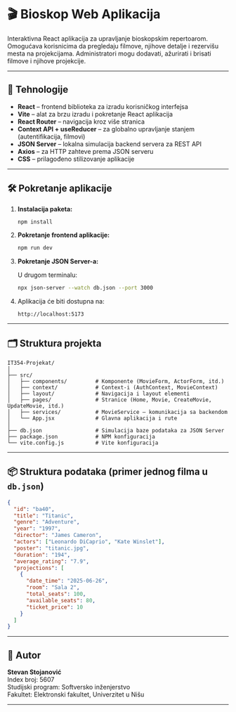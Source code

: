 # 🎬 Bioskop Web Aplikacija

Interaktivna React aplikacija za upravljanje bioskopskim repertoarom. Omogućava korisnicima da pregledaju filmove, njihove detalje i rezervišu mesta na projekcijama. Administratori mogu dodavati, ažurirati i brisati filmove i njihove projekcije.

---

## 🚀 Tehnologije

- **React** – frontend biblioteka za izradu korisničkog interfejsa
- **Vite** – alat za brzu izradu i pokretanje React aplikacija
- **React Router** – navigacija kroz više stranica
- **Context API + useReducer** – za globalno upravljanje stanjem (autentifikacija, filmovi)
- **JSON Server** – lokalna simulacija backend servera za REST API
- **Axios** – za HTTP zahteve prema JSON serveru
- **CSS** – prilagođeno stilizovanje aplikacije

---

## 🛠️ Pokretanje aplikacije

1. **Instalacija paketa:**

   ```bash
   npm install
   ```

2. **Pokretanje frontend aplikacije:**

   ```bash
   npm run dev
   ```

3. **Pokretanje JSON Server-a:**

   U drugom terminalu:

   ```bash
   npx json-server --watch db.json --port 3000
   ```

4. Aplikacija će biti dostupna na:

   ```
   http://localhost:5173
   ```

---

## 🗂️ Struktura projekta

```
IT354-Projekat/
│
├── src/
│   ├── components/         # Komponente (MovieForm, ActorForm, itd.)
│   ├── context/            # Context-i (AuthContext, MovieContext)
│   ├── layout/             # Navigacija i layout elementi
│   ├── pages/              # Stranice (Home, Movie, CreateMovie, UpdateMovie, itd.)
│   ├── services/           # MovieService – komunikacija sa backendom
│   └── App.jsx             # Glavna aplikacija i rute
│
├── db.json                 # Simulacija baze podataka za JSON Server
├── package.json            # NPM konfiguracija
└── vite.config.js          # Vite konfiguracija
```

---

## 📦 Struktura podataka (primer jednog filma u `db.json`)

```json
{
  "id": "ba40",
  "title": "Titanic",
  "genre": "Adventure",
  "year": "1997",
  "director": "James Cameron",
  "actors": ["Leonardo DiCaprio", "Kate Winslet"],
  "poster": "titanic.jpg",
  "duration": "194",
  "average_rating": "7.9",
  "projections": [
    {
      "date_time": "2025-06-26",
      "room": "Sala 2",
      "total_seats": 100,
      "available_seats": 80,
      "ticket_price": 10
    }
  ]
}
```

---

## 👤 Autor

**Stevan Stojanović**  
Index broj: 5607  
Studijski program: Softversko inženjerstvo  
Fakultet: Elektronski fakultet, Univerzitet u Nišu

---